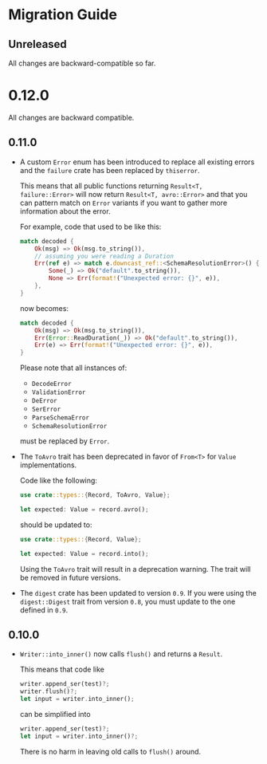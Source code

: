 # Migration Guide
## Unreleased
All changes are backward-compatible so far.

# 0.12.0
All changes are backward compatible.

## 0.11.0
- A custom `Error` enum has been introduced to replace all existing errors and
  the `failure` crate has been replaced by `thiserror`.

  This means that all public functions returning `Result<T, failure::Error>`
  will now return `Result<T, avro::Error>` and that you can pattern match on
  `Error` variants if you want to gather more information about the error.

  For example, code that used to be like this:
  ```rust
  match decoded {
      Ok(msg) => Ok(msg.to_string()),
      // assuming you were reading a Duration
      Err(ref e) => match e.downcast_ref::<SchemaResolutionError>() {
          Some(_) => Ok("default".to_string()),
          None => Err(format!("Unexpected error: {}", e)),
      },
  }
  ```
  now becomes:
  ```rust
  match decoded {
      Ok(msg) => Ok(msg.to_string()),
      Err(Error::ReadDuration(_)) => Ok("default".to_string()),
      Err(e) => Err(format!("Unexpected error: {}", e)),
  }
  ```

  Please note that all instances of:
  - `DecodeError`
  - `ValidationError`
  - `DeError`
  - `SerError`
  - `ParseSchemaError`
  - `SchemaResolutionError`

  must be replaced by `Error`.

- The `ToAvro` trait has been deprecated in favor of `From<T>` for `Value` implementations.

  Code like the following:
  ```rust
  use crate::types::{Record, ToAvro, Value};

  let expected: Value = record.avro();
  ```

  should be updated to:

  ```rust
  use crate::types::{Record, Value};

  let expected: Value = record.into();
  ```

  Using the `ToAvro` trait will result in a deprecation warning. The trait will
  be removed in future versions.

- The `digest` crate has been updated to version `0.9`. If you were using the
  `digest::Digest` trait from version `0.8`, you must update to the one defined
  in `0.9`.

## 0.10.0
- `Writer::into_inner()` now calls `flush()` and returns a `Result`.

  This means that code like
  ```rust
  writer.append_ser(test)?;
  writer.flush()?;
  let input = writer.into_inner();
  ```

  can be simplified into
  ```rust
  writer.append_ser(test)?;
  let input = writer.into_inner()?;
  ```
  There is no harm in leaving old calls to `flush()` around.
